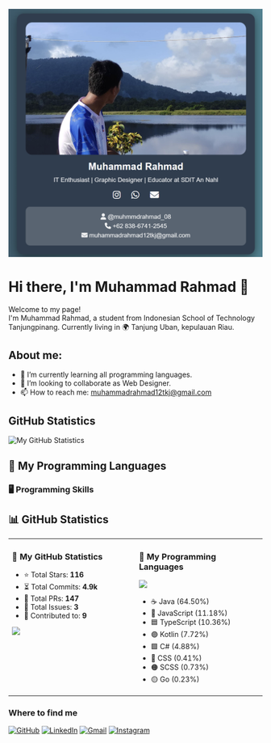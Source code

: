 ![My Banner](https://github.com/muhammadrahmad/muhammadrahmad/raw/main/profile.png)

# Hi there, I'm Muhammad Rahmad 👋

Welcome to my page!  
I'm Muhammad Rahmad, a student from Indonesian School of Technology Tanjungpinang. Currently living in 🌍 Tanjung Uban, kepulauan Riau.  

## About me:
- 🌱 I’m currently learning all programming languages.
- 👥 I’m looking to collaborate as Web Designer.
- 📫 How to reach me: muhammadrahmad12tkj@gmail.com

## GitHub Statistics

![My GitHub Statistics](https://github-readme-stats.vercel.app/api?username=your-github-username&show_icons=true&theme=blue)

## 🚀 My Programming Languages

### 🖥️ Programming Skills

## 📊 GitHub Statistics  

<div align="center">
  <table>
    <tr>
      <td valign="top" width="50%">
        <h3>🔹 My GitHub Statistics</h3>
        <ul>
          <li>⭐ Total Stars: <strong>116</strong></li>
          <li>⏳ Total Commits: <strong>4.9k</strong></li>
          <li>🔀 Total PRs: <strong>147</strong></li>
          <li>🚨 Total Issues: <strong>3</strong></li>
          <li>📌 Contributed to: <strong>9</strong></li>
        </ul>
        <img src="https://github-readme-stats.vercel.app/api?username=your-github-username&show_icons=true&theme=dark" />
      </td>
      <td valign="top" width="50%">
        <h3>🎨 My Programming Languages</h3>
        <img src="https://github-readme-stats.vercel.app/api/top-langs/?username=your-github-username&layout=compact&theme=dark" />
        <ul>
          <li>☕ Java (64.50%)</li>
          <li>📜 JavaScript (11.18%)</li>
          <li>🟦 TypeScript (10.36%)</li>
          <li>🟣 Kotlin (7.72%)</li>
          <li>🟩 C# (4.88%)</li>
          <li>🔵 CSS (0.41%)</li>
          <li>🟠 SCSS (0.73%)</li>
          <li>🟡 Go (0.23%)</li>
        </ul>
      </td>
    </tr>
  </table>
</div>

### Where to find me

[![GitHub](https://img.shields.io/badge/GitHub-000?style=for-the-badge&logo=github&logoColor=white)](https://github.com/muhammadrahmad)
[![LinkedIn](https://img.shields.io/badge/LinkedIn-0A66C2?style=for-the-badge&logo=linkedin&logoColor=white)](https://www.linkedin.com/in/muhammad-rahmad-753a65270)
[![Gmail](https://img.shields.io/badge/Gmail-D14836?style=for-the-badge&logo=gmail&logoColor=white)](mailto:muhammadrahmad12tkj@gmail.com)
[![Instagram](https://img.shields.io/badge/Instagram-E4405F?style=for-the-badge&logo=instagram&logoColor=white)](https://www.instagram.com/muhmmdrahmad_08)

